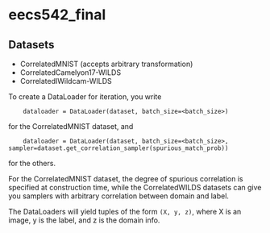 # eecs542_final

## Datasets

* CorrelatedMNIST (accepts arbitrary transformation)
* CorrelatedCamelyon17-WILDS 
* CorrelatedIWildcam-WILDS

To create a DataLoader for iteration, you write
```
    dataloader = DataLoader(dataset, batch_size=<batch_size>)
```
for the CorrelatedMNIST dataset, and
```
    dataloader = DataLoader(dataset, batch_size=<batch_size>, sampler=dataset.get_correlation_sampler(spurious_match_prob))
```
for the others.

For the CorrelatedMNIST dataset, the degree of spurious correlation is specified at construction time, while the CorrelatedWILDS datasets can give you samplers with arbitrary correlation between domain and label.

The DataLoaders will yield tuples of the form `(X, y, z)`, where X is an image, y is the label, and z is the domain info.

